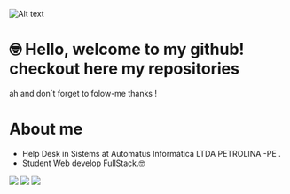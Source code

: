 ![ Alt text](https://github.com/alvess09/alvess09/blob/main/github.gif)

# 🤓 Hello, welcome to my github! checkout here my repositories
ah and don´t forget to folow-me thanks !
# About me 
* Help Desk in Sistems at Automatus Informática LTDA PETROLINA -PE .
* Student Web develop FullStack.🤓


<div> 
  <a href="https://instagram.com/arielalves09" target="_blank"><img src="https://img.shields.io/badge/-Instagram-%23E4405F?style=for-the-badge&logo=instagram&logoColor=white" target="_blank"></a>
  <a href = "mailto:arielalves9@gmail.com"><img src="https://img.shields.io/badge/-Gmail-%23333?style=for-the-badge&logo=gmail&logoColor=white" target="_blank"></a>
  <a href="https://www.linkedin.com/in/arielalves09/" target="_blank"><img src="https://img.shields.io/badge/-LinkedIn-%230077B5?style=for-the-badge&logo=linkedin&logoColor=white" target="_blank"></a> 
  
</div>
